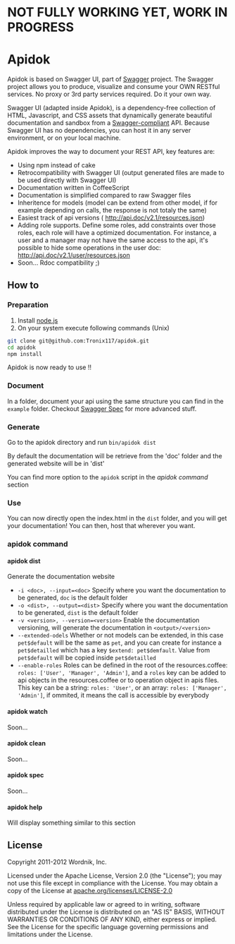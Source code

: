 NOT FULLY WORKING YET, WORK IN PROGRESS
==========


Apidok
==========

Apidok is based on Swagger UI, part of [Swagger](http://swagger.wordnik.com/) project. The Swagger project allows you to produce, visualize and consume your OWN RESTful
services.  No proxy or 3rd party services required.  Do it your own way.

Swagger UI (adapted inside Apidok), is a dependency-free collection of HTML, Javascript, and CSS assets that dynamically 
generate beautiful documentation and sandbox from a [Swagger-compliant](https://github.com/wordnik/swagger-core/wiki) API. Because Swagger UI has no
dependencies, you can host it in any server environment, or on your local machine.

Apidok improves the way to document your REST API, key features are:

* Using npm instead of cake
* Retrocompatibility with Swagger UI (output generated files are made to be used directly with Swagger UI)
* Documentation written in CoffeeScript
* Documentation is simplified compared to raw Swagger files
* Inheritence for models (model can be extend from other model, if for example depending on calls, the response is not totaly the same)
* Easiest track of api versions ( http://api.doc/v2.1/resources.json)
* Adding role supports. Define some roles, add constraints over those roles, each role will have a optimized documentation. For instance, a user and a manager may not have the same access to the api, it's possible to hide some operations in the user doc: http://api.doc/v2.1/user/resources.json
* Soon... Rdoc compatibility ;)


How to
-------------

### Preparation

1. Install [node.js](http://nodejs.org)
2. On your system execute following commands (Unix)

```bash
git clone git@github.com:Tronix117/apidok.git
cd apidok
npm install
```

Apidok is now ready to use !!

### Document

In a folder, document your api using the same structure you can find in the `example` folder. Checkout [Swagger Spec](https://github.com/wordnik/swagger-core/wiki) for more advanced stuff.

### Generate

Go to the apidok directory and run `bin/apidok dist`

By default the documentation will be retrieve from the 'doc' folder and the generated website will be in 'dist'

You can find more option to the `apidok` script in the *apidok command* section

### Use

You can now directly open the index.html in the `dist` folder, and you will get your documentation! You can then, host that wherever you want.


### apidok command

#### apidok dist
Generate the documentation website
* `-i <doc>, --input=<doc>` Specify where you want the documentation to be generated, `doc` is the default folder
* `-o <dist>, --output=<dist>` Specify where you want the documentation to be generated, `dist` is the default folder
* `-v <version>, --version=<version>` Enable the documentation versioning, will generate the documentation in `<output>/<version>`
* `--extended-odels` Whether or not models can be extended, in this case `pet$default` will be the same as `pet`, and you can create for instance a `pet$detailled` which has a key `$extend: pet$demfault`. Value from `pet$default` will be copied inside `pet$detailled`
* `--enable-roles` Roles can be defined in the root of the resources.coffee: `roles: ['User', 'Manager', 'Admin']`, and a `roles` key can be added to api objects in the resources.coffee or to operation object in apis files. This key can be a string: `roles: 'User'`, or an array: `roles: ['Manager', 'Admin']`, if ommited, it means the call is accessible by everybody

#### apidok watch
Soon...

#### apidok clean
Soon...

#### apidok spec
Soon...

#### apidok help
Will display something similar to this section



License
-------

Copyright 2011-2012 Wordnik, Inc.

Licensed under the Apache License, Version 2.0 (the "License");
you may not use this file except in compliance with the License.
You may obtain a copy of the License at [apache.org/licenses/LICENSE-2.0](http://www.apache.org/licenses/LICENSE-2.0)

Unless required by applicable law or agreed to in writing, software
distributed under the License is distributed on an "AS IS" BASIS,
WITHOUT WARRANTIES OR CONDITIONS OF ANY KIND, either express or implied.
See the License for the specific language governing permissions and
limitations under the License.
